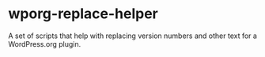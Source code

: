 # wporg-replace-helper
A set of scripts that help with replacing version numbers and other text for a WordPress.org plugin.
